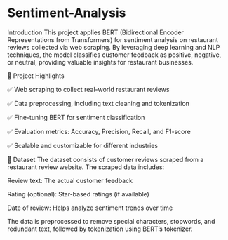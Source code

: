 # Sentiment-Analysis
Introduction
This project applies BERT (Bidirectional Encoder Representations from Transformers) for sentiment analysis on restaurant reviews collected via web scraping. By leveraging deep learning and NLP techniques, the model classifies customer feedback as positive, negative, or neutral, providing valuable insights for restaurant businesses.

🔹 Project Highlights

✅ Web scraping to collect real-world restaurant reviews

✅ Data preprocessing, including text cleaning and tokenization

✅ Fine-tuning BERT for sentiment classification

✅ Evaluation metrics: Accuracy, Precision, Recall, and F1-score

✅ Scalable and customizable for different industries


📌 Dataset
The dataset consists of customer reviews scraped from a restaurant review website. The scraped data includes:


Review text: The actual customer feedback

Rating (optional): Star-based ratings (if available)

Date of review: Helps analyze sentiment trends over time

The data is preprocessed to remove special characters, stopwords, and redundant text, followed by tokenization using BERT’s tokenizer.

